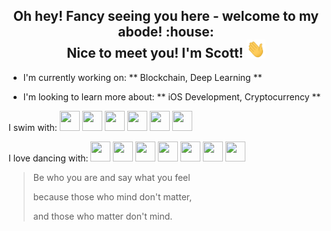 <h2 align="center">
  Oh hey! Fancy seeing you here - welcome to my abode! :house:
  <br>
  Nice to meet you! I'm Scott! <img src="https://raw.githubusercontent.com/ABSphreak/ABSphreak/master/gifs/Hi.gif" width="30px">
</h2>

- I'm currently working on: ** Blockchain, Deep Learning **

- I'm looking to learn more about: ** iOS Development, Cryptocurrency **

I swim with:
<img height="32" width="32" src="https://unpkg.com/simple-icons@v4/icons/java.svg" />
<img height="32" width="32" src="https://unpkg.com/simple-icons@v4/icons/python.svg" />
<img height="32" width="32" src="https://unpkg.com/simple-icons@v4/icons/c.svg" />
<img height="32" width="32" src="https://unpkg.com/simple-icons@v4/icons/mysql.svg" />
<img height="32" width="32" src="https://unpkg.com/simple-icons@v4/icons/html5.svg" />
<img height="32" width="32" src="https://unpkg.com/simple-icons@v4/icons/css3.svg" />

I love dancing with:
<img height="32" width="32" src="https://unpkg.com/simple-icons@v4/icons/spring.svg" />
<img height="32" width="32" src="https://unpkg.com/simple-icons@v4/icons/react.svg" />
<img height="32" width="32" src="https://unpkg.com/simple-icons@v4/icons/tensorflow.svg" />
<img height="32" width="32" src="https://unpkg.com/simple-icons@v4/icons/keras.svg" />
<img height="32" width="32" src="https://unpkg.com/simple-icons@v4/icons/scikit-learn.svg" />
<img height="32" width="32" src="https://unpkg.com/simple-icons@v4/icons/amazonaws.svg" />
<img height="32" width="32" src="https://unpkg.com/simple-icons@v4/icons/jupyter.svg" />

> Be who you are and say what you feel
> 
> because those who mind don't matter,
> 
> and those who matter don't mind.
